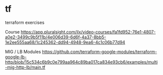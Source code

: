 # tf
terraform exercises

Course
https://app.pluralsight.com/ilx/video-courses/fa1fd952-76e1-4807-a0e2-3499c9b5f11b/4e006d39-6d6f-4a37-8bb5-1e2ee555aa68/1c245362-dd94-4948-9ea6-4c1c06b77d94

MIG / LB Modules
https://github.com/terraform-google-modules/terraform-google-lb-http/blob/15c534c6b9c0e799aa964c89ba017ca834e93cb6/examples/multi-mig-http-lb/main.tf
